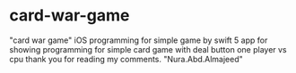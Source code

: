 # card-war-game
"card war game" iOS programming for simple game by swift 5 app for showing programming for 
simple card game  with deal button  one player vs cpu 
thank you for reading my comments. "Nura.Abd.Almajeed"
